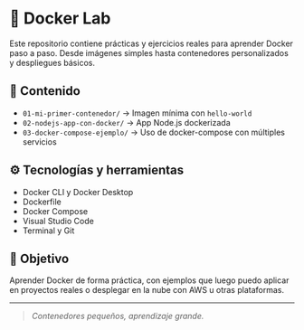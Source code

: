 # 🐳 Docker Lab

Este repositorio contiene prácticas y ejercicios reales para aprender Docker paso a paso. Desde imágenes simples hasta contenedores personalizados y despliegues básicos.

## 📂 Contenido

- `01-mi-primer-contenedor/` → Imagen mínima con `hello-world`
- `02-nodejs-app-con-docker/` → App Node.js dockerizada
- `03-docker-compose-ejemplo/` → Uso de docker-compose con múltiples servicios

## ⚙️ Tecnologías y herramientas

- Docker CLI y Docker Desktop
- Dockerfile
- Docker Compose
- Visual Studio Code
- Terminal y Git

## 🎯 Objetivo

Aprender Docker de forma práctica, con ejemplos que luego puedo aplicar en proyectos reales o desplegar en la nube con AWS u otras plataformas.

---

> *Contenedores pequeños, aprendizaje grande.*


